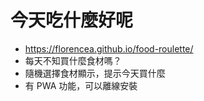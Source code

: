 # 今天吃什麼好呢

- <https://florencea.github.io/food-roulette/>
- 每天不知買什麼食材嗎？
- 隨機選擇食材顯示，提示今天買什麼
- 有 PWA 功能，可以離線安裝
